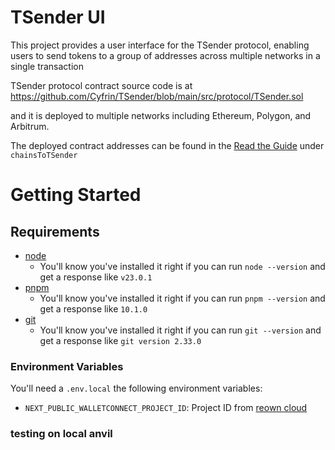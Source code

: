 # TSender UI

This project provides a user interface for the TSender protocol, enabling users to send tokens to a group of addresses across multiple networks in a single transaction

TSender protocol contract source code is at https://github.com/Cyfrin/TSender/blob/main/src/protocol/TSender.sol

and it is deployed to multiple networks including Ethereum, Polygon, and Arbitrum. 

The deployed contract addresses can be found in the [Read the Guide](src/utils/constants.ts) under `chainsToTSender`

# Getting Started

## Requirements

- [node](https://nodejs.org/en/download)
    - You'll know you've installed it right if you can run `node --version` and get a response like `v23.0.1`
- [pnpm](https://pnpm.io/)
    - You'll know you've installed it right if you can run `pnpm --version` and get a response like `10.1.0`
- [git](https://git-scm.com/downloads)
    - You'll know you've installed it right if you can run `git --version` and get a response like `git version 2.33.0`

### Environment Variables

You'll need a `.env.local` the following environment variables:

- `NEXT_PUBLIC_WALLETCONNECT_PROJECT_ID`: Project ID from [reown cloud](https://cloud.reown.com/)

### testing on local anvil



